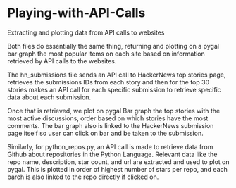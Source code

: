 # Playing-with-API-Calls
Extracting and plotting data from API calls to websites

Both files do essentially the same thing, returning and plotting on a pygal bar graph the most popular items on each site based on information retrieved by API calls to the websites. 

The hn_submissions file sends an API call to HackerNews top stories page, retrieves the submissions IDs from each story and then for the top 30 stories makes an API call for each specific submission to retrieve specific data about each submission. 

Once that is retrieved, we plot on pygal Bar graph the top stories with the most active discussions, order based on which stories have the most comments. The bar graph also is linked to the HackerNews submission page itself so user can click on bar and be taken to the submission.

Similarly, for python_repos.py, an API call is made to retrieve data from Github about repositories in the Python Language. Relevant data like the repo name, description, star count, and url are extracted and used to plot on pygal. This is plotted in order of highest number of stars per repo, and each barch is also linked to the repo directly if clicked on.
